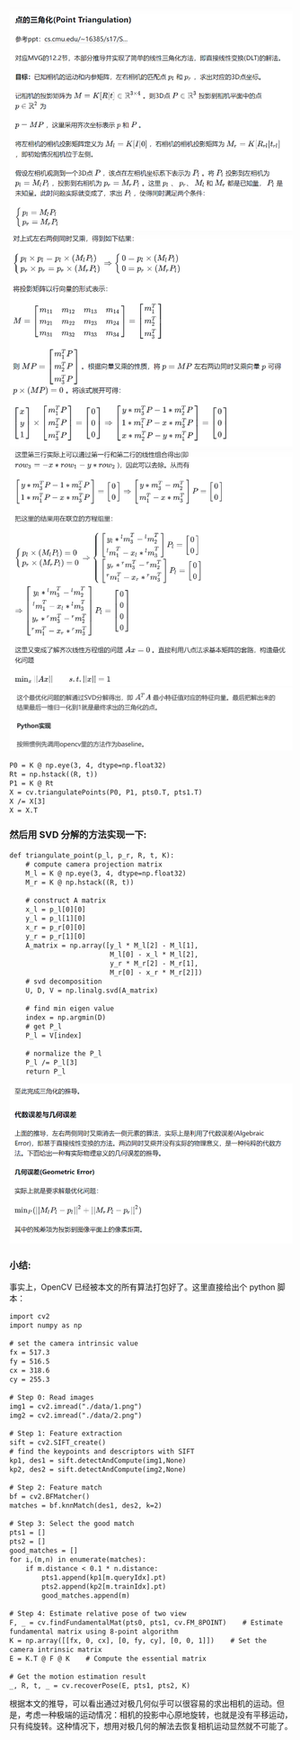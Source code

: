 ![tri](../images/tre1.png)
![tri](../images/tri2.png)
![tri](../images/tri3.png)
![tri](../images/tri4.png)

```
P0 = K @ np.eye(3, 4, dtype=np.float32)
Rt = np.hstack((R, t))
P1 = K @ Rt
X = cv.triangulatePoints(P0, P1, pts0.T, pts1.T)
X /= X[3]
X = X.T
```

### 然后用 SVD 分解的方法实现一下:

```
def triangulate_point(p_l, p_r, R, t, K):
    # compute camera projection matrix
    M_l = K @ np.eye(3, 4, dtype=np.float32)
    M_r = K @ np.hstack((R, t))

    # construct A matrix
    x_l = p_l[0][0]
    y_l = p_l[1][0]
    x_r = p_r[0][0]
    y_r = p_r[1][0]
    A_matrix = np.array([y_l * M_l[2] - M_l[1],
                         M_l[0] - x_l * M_l[2],
                         y_r * M_r[2] - M_r[1],
                         M_r[0] - x_r * M_r[2]])
    # svd decomposition
    U, D, V = np.linalg.svd(A_matrix)

    # find min eigen value
    index = np.argmin(D)
    # get P_l
    P_l = V[index]

    # normalize the P_l
    P_l /= P_l[3]
    return P_l

```

![](../images/last.png)

### 小结:

事实上，OpenCV 已经被本文的所有算法打包好了。这里直接给出个 python 脚本：

```
import cv2
import numpy as np

# set the camera intrinsic value
fx = 517.3
fy = 516.5
cx = 318.6
cy = 255.3

# Step 0: Read images
img1 = cv2.imread("./data/1.png")
img2 = cv2.imread("./data/2.png")

# Step 1: Feature extraction
sift = cv2.SIFT_create()
# find the keypoints and descriptors with SIFT
kp1, des1 = sift.detectAndCompute(img1,None)
kp2, des2 = sift.detectAndCompute(img2,None)

# Step 2: Feature match
bf = cv2.BFMatcher()
matches = bf.knnMatch(des1, des2, k=2)

# Step 3: Select the good match
pts1 = []
pts2 = []
good_matches = []
for i,(m,n) in enumerate(matches):
    if m.distance < 0.1 * n.distance:
        pts1.append(kp1[m.queryIdx].pt)
        pts2.append(kp2[m.trainIdx].pt)
        good_matches.append(m)

# Step 4: Estimate relative pose of two view
F, _ = cv.findFundamentalMat(pts0, pts1, cv.FM_8POINT)    # Estimate fundamental matrix using 8-point algorithm
K = np.array([[fx, 0, cx], [0, fy, cy], [0, 0, 1]])    # Set the camera intrinsic matrix
E = K.T @ F @ K    # Compute the essential matrix

# Get the motion estimation result
_, R, t, _ = cv.recoverPose(E, pts1, pts2, K)
```

根据本文的推导，可以看出通过对极几何似乎可以很容易的求出相机的运动。但是，考虑一种极端的运动情况：相机的投影中心原地旋转，也就是没有平移运动，只有纯旋转。这种情况下，想用对极几何的解法去恢复相机运动显然就不可能了。
